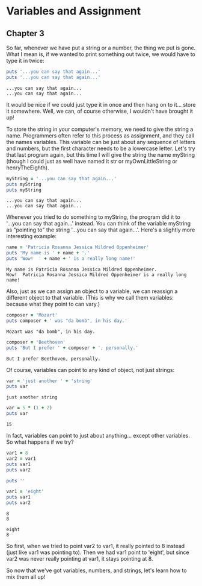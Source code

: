 
# Variables and Assignment

## Chapter 3

So far, whenever we have put a string or a number, the thing we put is gone. What I mean is, if we wanted to print something out twice,
we would have to type it in
twice:

```ruby
puts '...you can say that again...'
puts '...you can say that again...'
```

```console
...you can say that again...
...you can say that again...
```

It would be nice if we could just type it in once and then hang on to it... store it somewhere. 
Well, we can, of course otherwise, I wouldn't have brought it up!

To store the string in your computer's memory, we need to give the string a name. Programmers often refer to this process as assignment,
and they call the names variables. This variable can be just about any sequence of letters and numbers,
but the first character needs to be a lowercase letter. Let's try that last program again, but this time I will give the string the name
myString (though I could just as well have named it str or myOwnLittleString or henryTheEighth).

```ruby
myString = '...you can say that again...'
puts myString
puts myString
```

```console
...you can say that again...
...you can say that again...
```

Whenever you tried to do something to myString, the program did it to '...you can say that again...' instead.
You can think of the variable myString as "pointing to"
the string '...you can say that again...'. Here's a slightly more interesting example:

```ruby
name = 'Patricia Rosanna Jessica Mildred Oppenheimer'
puts 'My name is ' + name + '.'
puts 'Wow!  ' + name + ' is a really long name!'
```

```console
My name is Patricia Rosanna Jessica Mildred Oppenheimer.
Wow!  Patricia Rosanna Jessica Mildred Oppenheimer is a really long name!
```

Also, just as we can assign an object to a variable, we can reassign a different object to that variable.
(This is why we call them variables: because what they point
to can vary.)

```ruby
composer = 'Mozart'
puts composer + ' was "da bomb", in his day.'
```

```console
Mozart was "da bomb", in his day.
```

```ruby
composer = 'Beethoven'
puts 'But I prefer ' + composer + ', personally.'
```

```console
But I prefer Beethoven, personally.
```

Of course, variables can point to any kind of object, not just strings:

```ruby
var = 'just another ' + 'string'
puts var
```

```console
just another string
```

```ruby
var = 5 * (1 + 2)
puts var
```

```console
15
```

In fact, variables can point to just about anything... except other variables. So what happens if we try?

```ruby
var1 = 8
var2 = var1
puts var1
puts var2

puts ''

var1 = 'eight'
puts var1
puts var2
```

```console
8
8

eight
8
```

So first, when we tried to point var2 to var1, it really pointed to 8 instead (just like var1 was pointing to).
Then we had var1 point to 'eight', but since var2 was 
never really pointing at var1, it stays pointing at 8.

So now that we've got variables, numbers, and strings, let's learn how to mix them all up!
